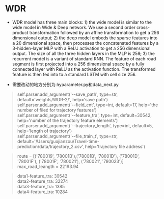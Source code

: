 # WDR 

* WDR model has three main blocks: 1) the wide model is similar to the wide model 
in Wide & Deep network. We use a second order cross-product transformation followed
 by an affine transformation to get a 256 dimensional output; 2) the deep model embeds
  the sparse features into a 20 dimensional space, then processes the concatenated features
   by a 3-hidden-layer MLP with a ReLU activation to get a 256 dimensional output. 
   The size of all the three hidden layers in the MLP is 256; 3) the recurrent model is a 
   variant of standard RNN. The feature of each road segment is first projected into a 256 
   dimensional space by a fully connected layer with ReLU as the activation function. The 
   transformed feature is then fed into to a standard LSTM with cell size 256. 
   
   
* 需要改动的地方分别为:hyparameter.py和data_next.py  
>self.parser.add_argument('--save_path', type=str, default='weights/WDR-2/', help='save path')  
self.parser.add_argument('--field_cnt', type=int, default=17, help='the number of filed for trajectory features')  
>self.parser.add_argument('--feature_tra', type=int, default=30542, help='number of the trajectory feature elements')  
>self.parser.add_argument('--trajectory_length', type=int, default=5, help='length of trajectory')  
>self.parser.add_argument('--file_train_t', type=str, default='/Users/guojianzou/Travel-time-prediction/data/trajectory_2.csv', help='trajectory file address')  

>route = [('780019', '78001B'),('78001B', '78001D'), ('78001D', '78001F'), ('78001F', '780021'), ('780021', '780023')]  
>max_road_leangth = 22193.94  

>data1-feature_tra: 30542  
>data2-feature_tra: 32274  
>data3-feature_tra: 1385  
>data4-feature_tra: 10284  


